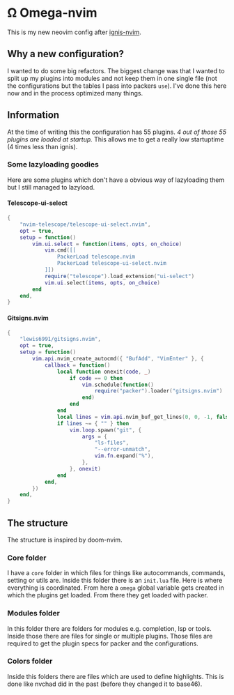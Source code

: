 # Ω Omega-nvim

This is my new neovim config after [ignis-nvim](https://github.com/max397574/ignis-nvim).

## Why a new configuration?

I wanted to do some big refactors.
The biggest change was that I wanted to split up my plugins into modules and not keep them in one single file (not the configurations but the tables I pass into packers `use`).
I've done this here now and in the process optimized many things.

## Information
At the time of writing this the configuration has 55 plugins.
*4 out of those 55 plugins are loaded at startup.*
This allows me to get a really low startuptime (4 times less than ignis).

### Some lazyloading goodies
Here are some plugins which don't have a obvious way of lazyloading them but I still managed to lazyload.

#### Telescope-ui-select
```lua
{
    "nvim-telescope/telescope-ui-select.nvim",
    opt = true,
    setup = function()
        vim.ui.select = function(items, opts, on_choice)
            vim.cmd([[
                PackerLoad telescope.nvim
                PackerLoad telescope-ui-select.nvim
            ]])
            require("telescope").load_extension("ui-select")
            vim.ui.select(items, opts, on_choice)
        end
    end,
}
```

#### Gitsigns.nvim
```lua
{
    "lewis6991/gitsigns.nvim",
    opt = true,
    setup = function()
        vim.api.nvim_create_autocmd({ "BufAdd", "VimEnter" }, {
            callback = function()
                local function onexit(code, _)
                    if code == 0 then
                        vim.schedule(function()
                            require("packer").loader("gitsigns.nvim")
                        end)
                    end
                end
                local lines = vim.api.nvim_buf_get_lines(0, 0, -1, false)
                if lines ~= { "" } then
                    vim.loop.spawn("git", {
                        args = {
                            "ls-files",
                            "--error-unmatch",
                            vim.fn.expand("%"),
                        },
                    }, onexit)
                end
            end,
        })
    end,
}
```

## The structure

The structure is inspired by doom-nvim.

### Core folder
I have a `core` folder in which files for things like autocommands, commands, setting or utils are.
Inside this folder there is an `init.lua` file.
Here is where everything is coordinated.
From here a `omega` global variable gets created in which the plugins get loaded.
From there they get loaded with packer.

### Modules folder
In this folder there are folders for modules e.g. completion, lsp or tools.
Inside those there are files for single or multiple plugins.
Those files are required to get the plugin specs for packer and the configurations.

### Colors folder
Inside this folders there are files which are used to define highlights.
This is done like nvchad did in the past (before they changed it to base46).
